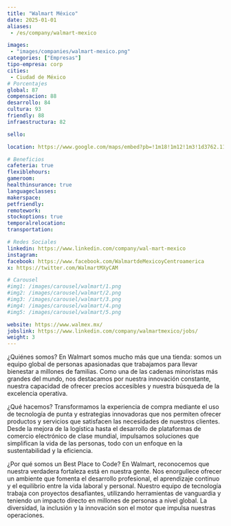 ```yaml
---
title: "Walmart México"
date: 2025-01-01
aliases:
 - /es/company/walmart-mexico

images: 
 - "images/companies/walmart-mexico.png"
categories: ["Empresas"]
tipo-empresa: corp
cities: 
 - Ciudad de México
# Porcentajes  
global: 87
compensacion: 88
desarrollo: 84
cultura: 93
friendly: 88
infraestructura: 82  

sello: 

location: https://www.google.com/maps/embed?pb=!1m18!1m12!1m3!1d3762.1122955662713!2d-99.22100262501262!3d19.450724631832543!2m3!1f0!2f0!3f0!3m2!1i1024!2i768!4f13.1!3m3!1m2!1s0x85d20238947e72e9%3A0x6a1a04457c5d78cf!2sCorporativo%20Walmart%20Mexico!5e0!3m2!1ses-419!2smx!4v1738046900348!5m2!1ses-419!2smx

# Beneficios
cafeteria: true
flexiblehours: 
gameroom: 
healthinsurance: true
languageclasses: 
makerspace: 
petfriendly:
remotework: 
stockoptions: true
temporalrelocation: 
transportation: 

# Redes Sociales
linkedin: https://www.linkedin.com/company/wal-mart-mexico
instagram: 
facebook: https://www.facebook.com/WalmartdeMexicoyCentroamerica
x: https://twitter.com/WalmartMXyCAM

# Carousel
#img1: /images/carousel/walmart/1.png
#img2: /images/carousel/walmart/2.png
#img3: /images/carousel/walmart/3.png
#img4: /images/carousel/walmart/4.png
#img5: /images/carousel/walmart/5.png

website: https://www.walmex.mx/
jobslink: https://www.linkedin.com/company/walmartmexico/jobs/
weight: 3
---
```


¿Quiénes somos? 
En Walmart somos mucho más que una tienda: somos un equipo global de personas apasionadas que trabajamos para llevar bienestar a millones de familias. Como una de las cadenas minoristas más grandes del mundo, nos destacamos por nuestra innovación constante, nuestra capacidad de ofrecer precios accesibles y nuestra búsqueda de la excelencia operativa.                                                                                                          

¿Qué hacemos? 
Transformamos la experiencia de compra mediante el uso de tecnología de punta y estrategias innovadoras que nos permiten ofrecer productos y servicios que satisfacen las necesidades de nuestros clientes. Desde la mejora de la logística hasta el desarrollo de plataformas de comercio electrónico de clase mundial, impulsamos soluciones que simplifican la vida de las personas, todo con un enfoque en la sustentabilidad y la eficiencia. 

¿Por qué somos un Best Place to Code? 
En Walmart, reconocemos que nuestra verdadera fortaleza está en nuestra gente. Nos enorgullece ofrecer un ambiente que fomenta el desarrollo profesional, el aprendizaje continuo y el equilibrio entre la vida laboral y personal. Nuestro equipo de tecnología trabaja con proyectos desafiantes, utilizando herramientas de vanguardia y teniendo un impacto directo en millones de personas a nivel global. La diversidad, la inclusión y la innovación son el motor que impulsa nuestras operaciones.